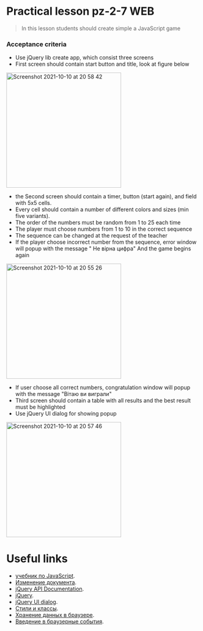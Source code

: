 # Practical lesson pz-2-7 WEB
> In this lesson students should create simple a JavaScript game

### Acceptance criteria 
* Use jQuery lib create app, which consist three screens
* First screen should contain start button and title, look at figure below

<img width="300" alt="Screenshot 2021-10-10 at 20 58 42" src="https://user-images.githubusercontent.com/10829855/136707928-e8c352d5-c939-4425-a574-84853dbc11d3.png">

* the Second screen should contain a timer, button (start again), and field with 5x5 cells.
* Every cell should contain a number of different colors and sizes (min five variants).
* The order of the numbers must be random from 1 to 25 each time
* The player must choose numbers from 1 to 10 in the correct sequence
* The sequence can be changed at the request of the teacher
* If the player choose incorrect number from the sequence, error window will popup with the message " Не вірна цифра" And the game begins again
 

<img width="300" alt="Screenshot 2021-10-10 at 20 55 26" src="https://user-images.githubusercontent.com/10829855/136707952-32ccc3d0-9aa8-4af6-a2d1-5105b5499388.png">

* If user choose all correct numbers, congratulation window will popup with the message "Вітаю ви виграли" 
* Third screen should contain a table with all results and the best result must be highlighted
* Use jQuery UI dialog for showing popup

<img width="300" alt="Screenshot 2021-10-10 at 20 57 46" src="https://user-images.githubusercontent.com/10829855/136707976-c67169fd-4db8-4ea6-ad99-2a9b2fcce78d.png">

# Useful links
* [учебник по JavaScript](https://learn.javascript.ru/).
* [Изменение документа](https://learn.javascript.ru/modifying-document).
* [jQuery API Documentation](https://api.jquery.com/).
* [jQuery](https://jquery.com/).
* [jQuery UI dialog](https://jqueryui.com/dialog/).
* [Стили и классы](https://learn.javascript.ru/styles-and-classes).
* [Хранение данных в браузере](https://learn.javascript.ru/data-storage).
* [Введение в браузерные события](https://learn.javascript.ru/introduction-browser-events).
